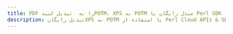 ---title: PDF را به  تبدیل کنیدPOTM، XPS به POTM مبدل رایگان یا Perl SDKdescription: تبدیل رایگانXPS به POTM با استفاده از Perl Cloud APIs & SDK همچنین اسناد PDF را در Cloud ایجاد، ویرایش و رندر کنید.---